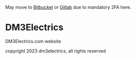 May move to [Bitbucket](https://bitbucket.org/naturevault/) or [Gitlab](https://gitlab.com/giverofmemory/) due to mandatory 2FA here.

# DM3Electrics
DM3Electrics.com website

copyright 2023 dm3electrics, all rights reserved
